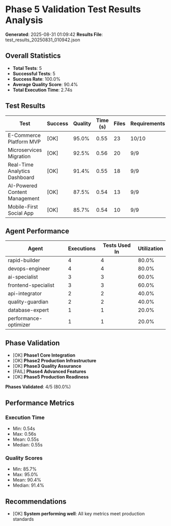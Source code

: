 # Phase 5 Validation Test Results Analysis

**Generated**: 2025-08-31 01:09:42
**Results File**: test_results_20250831_010942.json

## Overall Statistics

- **Total Tests**: 5
- **Successful Tests**: 5
- **Success Rate**: 100.0%
- **Average Quality Score**: 90.4%
- **Total Execution Time**: 2.74s

## Test Results

| Test | Success | Quality | Time (s) | Files | Requirements | Errors |
|------|---------|---------|----------|-------|--------------|--------|
| E-Commerce Platform MVP | [OK] | 95.0% | 0.55 | 23 | 10/10 | 0 |
| Microservices Migration | [OK] | 92.5% | 0.56 | 20 | 9/9 | 0 |
| Real-Time Analytics Dashboard | [OK] | 91.4% | 0.55 | 18 | 9/9 | 0 |
| AI-Powered Content Management | [OK] | 87.5% | 0.54 | 13 | 9/9 | 0 |
| Mobile-First Social App | [OK] | 85.7% | 0.54 | 10 | 9/9 | 0 |

## Agent Performance

| Agent | Executions | Tests Used In | Utilization |
|-------|------------|---------------|-------------|
| rapid-builder | 4 | 4 | 80.0% |
| devops-engineer | 4 | 4 | 80.0% |
| ai-specialist | 3 | 3 | 60.0% |
| frontend-specialist | 3 | 3 | 60.0% |
| api-integrator | 2 | 2 | 40.0% |
| quality-guardian | 2 | 2 | 40.0% |
| database-expert | 1 | 1 | 20.0% |
| performance-optimizer | 1 | 1 | 20.0% |

## Phase Validation

- [OK] **Phase1 Core Integration**
- [OK] **Phase2 Production Infrastructure**
- [OK] **Phase3 Quality Assurance**
- [FAIL] **Phase4 Advanced Features**
- [OK] **Phase5 Production Readiness**

**Phases Validated**: 4/5 (80.0%)

## Performance Metrics

### Execution Time
- Min: 0.54s
- Max: 0.56s
- Mean: 0.55s
- Median: 0.55s

### Quality Scores
- Min: 85.7%
- Max: 95.0%
- Mean: 90.4%
- Median: 91.4%

## Recommendations

- [OK] **System performing well**: All key metrics meet production standards
